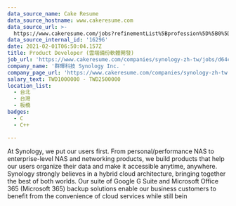 ```yaml
---
data_source_name: Cake Resume
data_source_hostname: www.cakeresume.com
data_source_url: >-
  https://www.cakeresume.com/jobs?refinementList%5Bprofession%5D%5B0%5D=tech_devops&refi[…]5D=per_year&range%5Bsalary_range%5D%5Bmin%5D=1000000&page=2
data_source_internal_id: '16296'
date: 2021-02-01T06:50:04.157Z
title: Product Developer (雲端備份軟體開發)
job_url: 'https://www.cakeresume.com/companies/synology-zh-tw/jobs/d64c07'
company_name: '群暉科技 Synology Inc. '
company_page_url: 'https://www.cakeresume.com/companies/synology-zh-tw'
salary_text: TWD1000000 - TWD2500000
location_list:
  - 台北
  - 台灣
  - 板橋
badges:
  - C
  - C++

---
```


At Synology, we put our users first. From personal/performance NAS to enterprise-level NAS and networking products, we build products that help our users organize their data and make it accessible anytime, anywhere. Synology strongly believes in a hybrid cloud architecture, bringing together the best of both worlds. Our suite of Google G Suite and Microsoft Office 365 (Microsoft 365) backup solutions enable our business customers to benefit from the convenience of cloud services while still bein